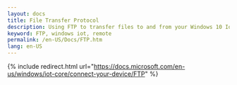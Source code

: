 ```yaml
---
layout: docs
title: File Transfer Protocol
description: Using FTP to transfer files to and from your Windows 10 IoT Core device
keyword: FTP, windows iot, remote
permalink: /en-US/Docs/FTP.htm
lang: en-US
---
```

{% include redirect.html url="https://docs.microsoft.com/en-us/windows/iot-core/connect-your-device/FTP" %}
